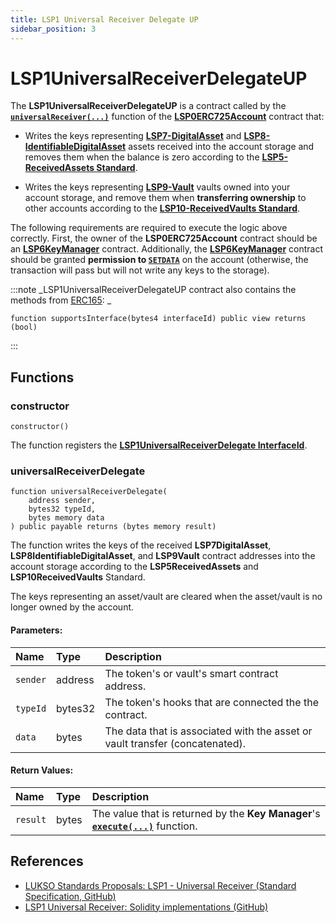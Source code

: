 ```yaml
---
title: LSP1 Universal Receiver Delegate UP
sidebar_position: 3
---
```


# LSP1UniversalReceiverDelegateUP

The **LSP1UniversalReceiverDelegateUP** is a contract called by the **[`universalReceiver(...)`](./02-lsp0-erc725-account.md#universalreceiver)** function of the **[LSP0ERC725Account](./02-lsp0-erc725-account.md)** contract that:

- Writes the keys representing **[LSP7-DigitalAsset](./06-lsp7-digital-asset.md)** and **[LSP8-IdentifiableDigitalAsset](./07-lsp8-identifiable-digital-asset.md)** assets received into the account storage and removes them when the balance is zero according to the **[LSP5-ReceivedAssets Standard](https://github.com/lukso-network/LIPs/blob/main/LSPs/LSP-5-ReceivedAssets.md)**.

- Writes the keys representing **[LSP9-Vault](./08-lsp9-vault.md)** vaults owned into your account storage, and remove them when **transferring ownership** to other accounts according to the **[LSP10-ReceivedVaults Standard](https://github.com/lukso-network/LIPs/blob/main/LSPs/LSP-5-ReceivedAssets.md)**.

The following requirements are required to execute the logic above correctly. First, the owner of the **LSP0ERC725Account** contract should be an **[LSP6KeyManager](./05-lsp6-key-manager.md)** contract. Additionally, the **[LSP6KeyManager](./05-lsp6-key-manager.md)** contract should be granted **permission to [`SETDATA`](../universal-profile/06-lsp6-key-manager.md#permission-values)** on the account (otherwise, the transaction will pass but will not write any keys to the storage).

:::note
_LSP1UniversalReceiverDelegateUP contract also contains the methods from [ERC165](https://eips.ethereum.org/EIPS/eip-165): _

```solidity
function supportsInterface(bytes4 interfaceId) public view returns (bool)
```

:::

## Functions

### constructor

```solidity
constructor()
```

The function registers the **[LSP1UniversalReceiverDelegate InterfaceId](./10-interface-ids.md)**.

### universalReceiverDelegate

```solidity
function universalReceiverDelegate(
    address sender,
    bytes32 typeId,
    bytes memory data
) public payable returns (bytes memory result)
```

The function writes the keys of the received **LSP7DigitalAsset**, **LSP8IdentifiableDigitalAsset**, and **LSP9Vault** contract addresses into the account storage according to the **LSP5ReceivedAssets** and **LSP10ReceivedVaults** Standard.

The keys representing an asset/vault are cleared when the asset/vault is no longer owned by the account.

#### Parameters:

| Name     | Type    | Description                                                                  |
| :------- | :------ | :--------------------------------------------------------------------------- |
| `sender` | address | The token's or vault's smart contract address.                               |
| `typeId` | bytes32 | The token's hooks that are connected the the contract.                       |
| `data`   | bytes   | The data that is associated with the asset or vault transfer (concatenated). |

#### Return Values:

| Name     | Type  | Description                                                                                                          |
| :------- | :---- | :------------------------------------------------------------------------------------------------------------------- |
| `result` | bytes | The value that is returned by the **Key Manager**'s **[`execute(...)`](./05-lsp6-key-manager.md#execute)** function. |

## References

- [LUKSO Standards Proposals: LSP1 - Universal Receiver (Standard Specification, GitHub)](https://github.com/lukso-network/LIPs/blob/main/LSPs/LSP-1-UniversalReceiver.md)
- [LSP1 Universal Receiver: Solidity implementations (GitHub)](https://github.com/lukso-network/lsp-universalprofile-smart-contracts/tree/develop/contracts/LSP1UniversalReceiver)

